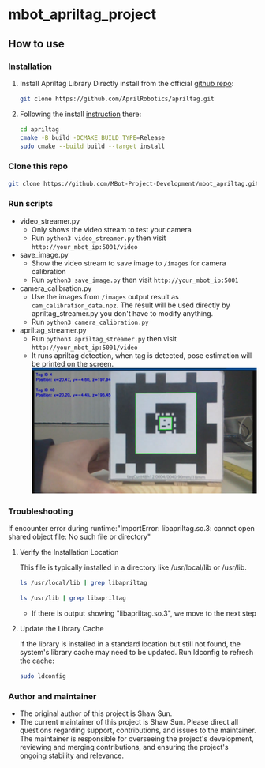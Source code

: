 # mbot_apriltag_project

## How to use 
### Installation
1. Install Apriltag Library
Directly install from the official [github repo](https://github.com/AprilRobotics/apriltag):
    ```bash
    git clone https://github.com/AprilRobotics/apriltag.git
    ```

2. Following the install [instruction](https://github.com/AprilRobotics/apriltag) there:
    ```bash
    cd apriltag
    cmake -B build -DCMAKE_BUILD_TYPE=Release
    sudo cmake --build build --target install
    ```

### Clone this repo
```bash
git clone https://github.com/MBot-Project-Development/mbot_apriltag.git
```

### Run scripts
- video_streamer.py 
    - Only shows the video stream to test your camera
    - Run `python3 video_streamer.py` then visit `http://your_mbot_ip:5001/video`
- save_image.py 
    - Show the video stream to save image to `/images` for camera calibration
    - Run `python3 save_image.py` then visit `http://your_mbot_ip:5001`
- camera_calibration.py 
    - Use the images from `/images` output result as `cam_calibration_data.npz`. The result will be used directly by apriltag_streamer.py you don't have to modify anything.
    - Run `python3 camera_calibration.py`
- apriltag_streamer.py
    - Run `python3 apriltag_streamer.py` then visit `http://your_mbot_ip:5001/video`
    - It runs apriltag detection, when tag is detected, pose estimation will be printed on the screen.
     ![](example.png)

### Troubleshooting
If encounter error during runtime:"ImportError: libapriltag.so.3: cannot open shared object file: No such file or directory"

1. Verify the Installation Location

    This file is typically installed in a directory like /usr/local/lib or /usr/lib. 
    ```bash
    ls /usr/local/lib | grep libapriltag
    ```
    ```bash
    ls /usr/lib | grep libapriltag
    ```
    - If there is output showing "libapriltag.so.3", we move to the next step

2. Update the Library Cache

    If the library is installed in a standard location but still not found, the system's library cache may need to be updated. Run ldconfig to refresh the cache:

    ```bash
    sudo ldconfig
    ```

### Author and maintainer
- The original author of this project is Shaw Sun.
- The current maintainer of this project is Shaw Sun. Please direct all questions regarding support, contributions, and issues to the maintainer. The maintainer is responsible for overseeing the project's development, reviewing and merging contributions, and ensuring the project's ongoing stability and relevance.
